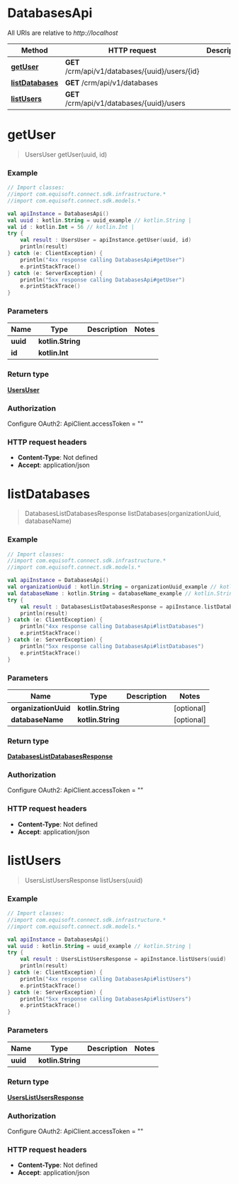 # DatabasesApi

All URIs are relative to *http://localhost*

Method | HTTP request | Description
------------- | ------------- | -------------
[**getUser**](DatabasesApi.md#getUser) | **GET** /crm/api/v1/databases/{uuid}/users/{id} | 
[**listDatabases**](DatabasesApi.md#listDatabases) | **GET** /crm/api/v1/databases | 
[**listUsers**](DatabasesApi.md#listUsers) | **GET** /crm/api/v1/databases/{uuid}/users | 


<a name="getUser"></a>
# **getUser**
> UsersUser getUser(uuid, id)



### Example
```kotlin
// Import classes:
//import com.equisoft.connect.sdk.infrastructure.*
//import com.equisoft.connect.sdk.models.*

val apiInstance = DatabasesApi()
val uuid : kotlin.String = uuid_example // kotlin.String | 
val id : kotlin.Int = 56 // kotlin.Int | 
try {
    val result : UsersUser = apiInstance.getUser(uuid, id)
    println(result)
} catch (e: ClientException) {
    println("4xx response calling DatabasesApi#getUser")
    e.printStackTrace()
} catch (e: ServerException) {
    println("5xx response calling DatabasesApi#getUser")
    e.printStackTrace()
}
```

### Parameters

Name | Type | Description  | Notes
------------- | ------------- | ------------- | -------------
 **uuid** | **kotlin.String**|  |
 **id** | **kotlin.Int**|  |

### Return type

[**UsersUser**](UsersUser.md)

### Authorization


Configure OAuth2:
    ApiClient.accessToken = ""

### HTTP request headers

 - **Content-Type**: Not defined
 - **Accept**: application/json

<a name="listDatabases"></a>
# **listDatabases**
> DatabasesListDatabasesResponse listDatabases(organizationUuid, databaseName)



### Example
```kotlin
// Import classes:
//import com.equisoft.connect.sdk.infrastructure.*
//import com.equisoft.connect.sdk.models.*

val apiInstance = DatabasesApi()
val organizationUuid : kotlin.String = organizationUuid_example // kotlin.String | 
val databaseName : kotlin.String = databaseName_example // kotlin.String | 
try {
    val result : DatabasesListDatabasesResponse = apiInstance.listDatabases(organizationUuid, databaseName)
    println(result)
} catch (e: ClientException) {
    println("4xx response calling DatabasesApi#listDatabases")
    e.printStackTrace()
} catch (e: ServerException) {
    println("5xx response calling DatabasesApi#listDatabases")
    e.printStackTrace()
}
```

### Parameters

Name | Type | Description  | Notes
------------- | ------------- | ------------- | -------------
 **organizationUuid** | **kotlin.String**|  | [optional]
 **databaseName** | **kotlin.String**|  | [optional]

### Return type

[**DatabasesListDatabasesResponse**](DatabasesListDatabasesResponse.md)

### Authorization


Configure OAuth2:
    ApiClient.accessToken = ""

### HTTP request headers

 - **Content-Type**: Not defined
 - **Accept**: application/json

<a name="listUsers"></a>
# **listUsers**
> UsersListUsersResponse listUsers(uuid)



### Example
```kotlin
// Import classes:
//import com.equisoft.connect.sdk.infrastructure.*
//import com.equisoft.connect.sdk.models.*

val apiInstance = DatabasesApi()
val uuid : kotlin.String = uuid_example // kotlin.String | 
try {
    val result : UsersListUsersResponse = apiInstance.listUsers(uuid)
    println(result)
} catch (e: ClientException) {
    println("4xx response calling DatabasesApi#listUsers")
    e.printStackTrace()
} catch (e: ServerException) {
    println("5xx response calling DatabasesApi#listUsers")
    e.printStackTrace()
}
```

### Parameters

Name | Type | Description  | Notes
------------- | ------------- | ------------- | -------------
 **uuid** | **kotlin.String**|  |

### Return type

[**UsersListUsersResponse**](UsersListUsersResponse.md)

### Authorization


Configure OAuth2:
    ApiClient.accessToken = ""

### HTTP request headers

 - **Content-Type**: Not defined
 - **Accept**: application/json

